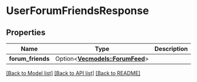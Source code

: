# UserForumFriendsResponse

## Properties

Name | Type | Description | Notes
------------ | ------------- | ------------- | -------------
**forum_friends** | Option<[**Vec<models::ForumFeed>**](ForumFeed.md)> |  | [optional]

[[Back to Model list]](../README.md#documentation-for-models) [[Back to API list]](../README.md#documentation-for-api-endpoints) [[Back to README]](../README.md)


